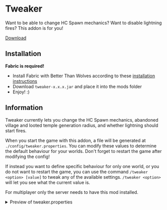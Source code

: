 # Tweaker

Want to be able to change HC Spawn mechanics? Want to disable lightning fires? This addon is for you!

[Download](https://github.com/BTW-Community/Tweaker/releases/latest)

## Installation
**Fabric is required!**
- Install Fabric with Better Than Wolves according to these [installation instructions](https://github.com/BTW-Community/BTW-gradle-fabric-example#releasing-modsaddons)
- Download `tweaker-x.x.x.jar` and place it into the mods folder
- Enjoy! :)

## Information
Tweaker currently lets you change the HC Spawn mechanics, abandoned village and looted temple generation radius, and whether lightning should start fires.

When you start the game with this addon, a file will be generated at `./config/tweaker.properties`. You can modify these values to determine the default behaviour for your worlds. Don't forget to restart the game after modifying the config!

If instead you want to define specific behaviour for only one world, or you do not want to restart the game, you can use the command `/tweaker <option> [value]` to tweak any of the available settings. `/tweaker <option>` will let you see what the current value is.

For multiplayer only the server needs to have this mod installed.

<details>
<summary>Preview of tweaker.properties</summary>

```python

# The maximum radius the player will respawn from world spawn.
maxSpawnRadius=2000.0

# The minimum radius the player will respawn from world spawn.
minSpawnRadius=1000.0

# The radius at which the player will respawn after dying recently.
quickSpawnRadius=100.0

# The player's health after a quick spawn. (2 = one heart)
quickSpawnHealth=10

# The minimum amount of hunger after a quick spawn. (6 = one shank)
quickSpawnHungerMin=24

# The amount of hunger a player loses on each quick spawn. (6 = one shank)
quickSpawnHungerLoss=6

# Multiplier used for `maxSpawnRadius` when playing with Large Biomes.
largeBiomeMultiplier=4.0

# Multiplier used for 'maxSpawnRadius' after activating an End portal.
endMultiplier=2.5

# Multiplier used for 'maxSpawnRadius' after summoning a Wither.
witherMultiplier=2.0

# Multiplier used for 'maxSpawnRadius' after activating a Nether portal.
netherMultiplier=1.5

# Villages within this radius from world spawn will be abandoned.
abandonedVillageRadius=2250.0

# Villages within this radius from world spawn will be partially abandoned.
partiallyAbandonedVillageRadius=3000.0

# Temples within this radius from world spawn will be looted.
lootedTempleRadius=2250.0

# Determines if lightning should start fires or not.
lightningFire=true

```

</details>
